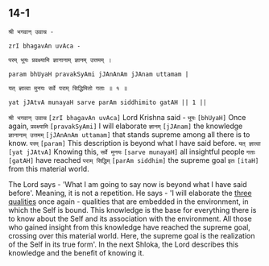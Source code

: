 ## 14-1


```shloka-sa
श्री भगवान् उवाच -
```
```shloka-sa-hk
zrI bhagavAn uvAca -
```
```shloka-sa
परम् भूयः प्रवक्ष्यामि ज्ञानानाम् ज्ञानम् उत्तमम् ।
```
```shloka-sa-hk
param bhUyaH pravakSyAmi jJAnAnAm jJAnam uttamam |
```
```shloka-sa
यत् ज्ञात्वा मुनयः सर्वे पराम् सिद्धिमितो गताः ॥ १ ॥
```
```shloka-sa-hk
yat jJAtvA munayaH sarve parAm siddhimito gatAH || 1 ||
```

`श्री भगवान् उवाच` `[zrI bhagavAn uvAca]` Lord Krishna said - `भूयः` `[bhUyaH]` Once again, `प्रवक्ष्यामि` `[pravakSyAmi]` I will elaborate `ज्ञानम्` `[jJAnam]` the knowledge `ज्ञानानाम् उत्तमम्` `[jJAnAnAm uttamam]` that stands supreme among all there is to know. `परम्` `[param]` This description is beyond what I have said before. `यत् ज्ञात्वा` `[yat jJAtvA]` Knowing this, `सर्वे मुनयः` `[sarve munayaH]` all insightful people `गताः` `[gatAH]` have reached `पराम् सिद्धिम्` `[parAm siddhim]` the supreme goal `इतः` `[itaH]` from this material world.

The Lord says - 'What I am going to say now is beyond what I have said before'. Meaning, it is not a repetition. 
He says - 'I will elaborate the [three qualities](satva_rajas_tamas) once again - qualities that are embedded in the environment, in which the Self is bound. This knowledge is the base for everything there is to know about the Self and its association with the environment. 
All those who gained insight from this knowledge have reached the supreme goal, crossing over this material world. Here, the supreme goal is the realization of the Self in its true form'.
In the next Shloka, the Lord describes this knowledge and the benefit of knowing it.

